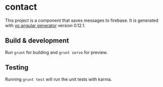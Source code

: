 # contact

This project is a component that saves messages to firebase. It is generated with [yo angular generator](https://github.com/yeoman/generator-angular) version 0.12.1.

## Build & development

Run `grunt` for building and `grunt serve` for preview.

## Testing

Running `grunt test` will run the unit tests with karma.
